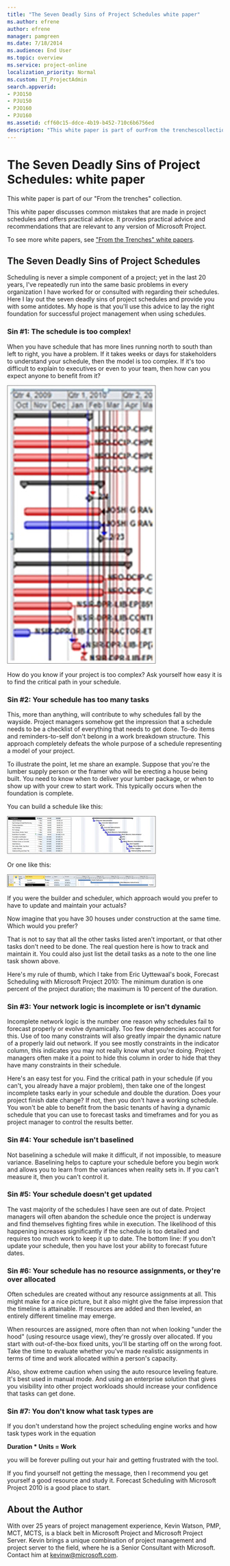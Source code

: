 ```yaml
---
title: "The Seven Deadly Sins of Project Schedules white paper"
ms.author: efrene
author: efrene
manager: pamgreen
ms.date: 7/18/2014
ms.audience: End User
ms.topic: overview
ms.service: project-online
localization_priority: Normal
ms.custom: IT_ProjectAdmin
search.appverid:
- PJO150
- PJU150
- PJO160
- PJU160
ms.assetid: cff60c15-ddce-4b19-b452-710c6b6756ed
description: "This white paper is part of ourFrom the trenchescollection."
---
```


# The Seven Deadly Sins of Project Schedules: white paper

This white paper is part of our "From the trenches" collection.
  
This white paper discusses common mistakes that are made in project schedules and offers practical advice. It provides practical advice and recommendations that are relevant to any version of Microsoft Project.
  
To see more white papers, see ["From the Trenches" white papers](https://support.office.com/article/faec6b1a-c217-4c79-b8c4-0514f402106b).
  
## The Seven Deadly Sins of Project Schedules

Scheduling is never a simple component of a project; yet in the last 20 years, I've repeatedly run into the same basic problems in every organization I have worked for or consulted with regarding their schedules. Here I lay out the seven deadly sins of project schedules and provide you with some antidotes. My hope is that you'll use this advice to lay the right foundation for successful project management when using schedules.
  
### Sin #1: The schedule is too complex!

When you have schedule that has more lines running north to south than left to right, you have a problem. If it takes weeks or days for stakeholders to understand your schedule, then the model is too complex. If it's too difficult to explain to executives or even to your team, then how can you expect anyone to benefit from it?
  
![Example of project schedule that's too complex](media/58447cfa-4c7e-4189-b061-a9dbd2444cc3.jpg)
  
How do you know if your project is too complex? Ask yourself how easy it is to find the critical path in your schedule.
  
### Sin #2: Your schedule has too many tasks

This, more than anything, will contribute to why schedules fall by the wayside. Project managers somehow get the impression that a schedule needs to be a checklist of everything that needs to get done. To-do items and reminders-to-self don't belong in a work breakdown structure. This approach completely defeats the whole purpose of a schedule representing a model of your project. 
  
To illustrate the point, let me share an example. Suppose that you're the lumber supply person or the framer who will be erecting a house being built. You need to know when to deliver your lumber package, or when to show up with your crew to start work. This typically occurs when the foundation is complete. 
  
You can build a schedule like this:
  
![Project schedule showing subtasks](media/22967374-9c7f-4b89-80e9-b7ef75d2fe3e.jpg)
  
Or one like this:
  
![Project schedule showing high level tasks](media/b7fca78d-097d-439a-bfb4-dac7537ec427.jpg)
  
If you were the builder and scheduler, which approach would you prefer to have to update and maintain your actuals? 
  
Now imagine that you have 30 houses under construction at the same time. Which would you prefer? 
  
That is not to say that all the other tasks listed aren't important, or that other tasks don't need to be done. The real question here is how to track and maintain it. You could also just list the detail tasks as a note to the one line task shown above. 
  
Here's my rule of thumb, which I take from Eric Uyttewaal's book, Forecast Scheduling with Microsoft Project 2010: The minimum duration is one percent of the project duration; the maximum is 10 percent of the duration. 
  
### Sin #3: Your network logic is incomplete or isn't dynamic

Incomplete network logic is the number one reason why schedules fail to forecast properly or evolve dynamically. Too few dependencies account for this. Use of too many constraints will also greatly impair the dynamic nature of a properly laid out network. If you see mostly constraints in the indicator column, this indicates you may not really know what you're doing. Project managers often make it a point to hide this column in order to hide that they have many constraints in their schedule. 
  
Here's an easy test for you. Find the critical path in your schedule (if you can't, you already have a major problem), then take one of the longest incomplete tasks early in your schedule and double the duration. Does your project finish date change? If not, then you don't have a working schedule. You won't be able to benefit from the basic tenants of having a dynamic schedule that you can use to forecast tasks and timeframes and for you as project manager to control the results better. 
  
### Sin #4: Your schedule isn't baselined

Not baselining a schedule will make it difficult, if not impossible, to measure variance. Baselining helps to capture your schedule before you begin work and allows you to learn from the variances when reality sets in. If you can't measure it, then you can't control it. 
  
### Sin #5: Your schedule doesn't get updated

The vast majority of the schedules I have seen are out of date. Project managers will often abandon the schedule once the project is underway and find themselves fighting fires while in execution. The likelihood of this happening increases significantly if the schedule is too detailed and requires too much work to keep it up to date. The bottom line: If you don't update your schedule, then you have lost your ability to forecast future dates.
  
### Sin #6: Your schedule has no resource assignments, or they're over allocated

Often schedules are created without any resource assignments at all. This might make for a nice picture, but it also might give the false impression that the timeline is attainable. If resources are added and then leveled, an entirely different timeline may emerge. 
  
When resources are assigned, more often than not when looking "under the hood" (using resource usage view), they're grossly over allocated. If you start with out-of-the-box fixed units, you'll be starting off on the wrong foot. Take the time to evaluate whether you've made realistic assignments in terms of time and work allocated within a person's capacity.
  
Also, show extreme caution when using the auto resource leveling feature. It's best used in manual mode. And using an enterprise solution that gives you visibility into other project workloads should increase your confidence that tasks can get done.
  
### Sin #7: You don't know what task types are

If you don't understand how the project scheduling engine works and how task types work in the equation
  
 **Duration \* Units = Work**
  
you will be forever pulling out your hair and getting frustrated with the tool. 
  
If you find yourself not getting the message, then I recommend you get yourself a good resource and study it. Forecast Scheduling with Microsoft Project 2010 is a good place to start. 
  
## About the Author

With over 25 years of project management experience, Kevin Watson, PMP, MCT, MCTS, is a black belt in Microsoft Project and Microsoft Project Server. Kevin brings a unique combination of project management and project server to the field, where he is a Senior Consultant with Microsoft. Contact him at kevinw@microsoft.com.
  

